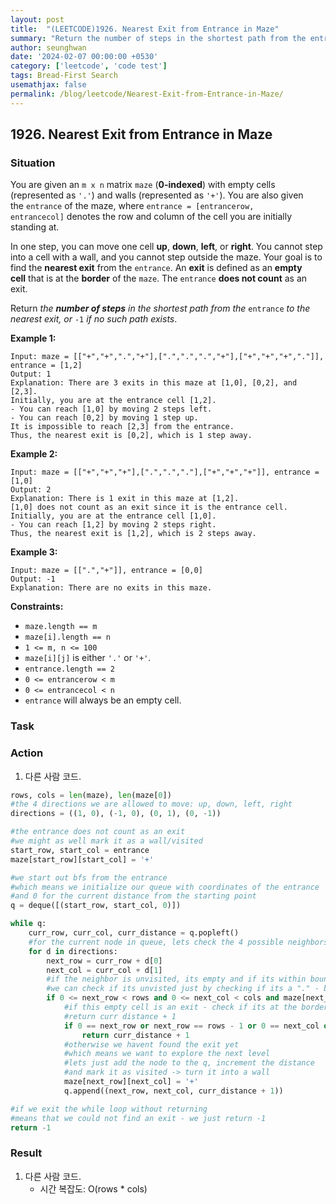```yaml
---
layout: post
title:  "(LEETCODE)1926. Nearest Exit from Entrance in Maze"
summary: "Return the number of steps in the shortest path from the entrance to the nearest exit, or -1 if no such path exists."
author: seunghwan
date: '2024-02-07 00:00:00 +0530'
category: ['leetcode', 'code test']
tags: Bread-First Search
usemathjax: false
permalink: /blog/leetcode/Nearest-Exit-from-Entrance-in-Maze/
---
```

## 1926. Nearest Exit from Entrance in Maze

### Situation

You are given an `m x n` matrix `maze` (**0-indexed**) with empty cells (represented as `'.'`) and walls (represented as `'+'`). You are also given the `entrance` of the maze, where `entrance = [entrancerow, entrancecol]` denotes the row and column of the cell you are initially standing at.

In one step, you can move one cell **up**, **down**, **left**, or **right**. You cannot step into a cell with a wall, and you cannot step outside the maze. Your goal is to find the **nearest exit** from the `entrance`. An **exit** is defined as an **empty cell** that is at the **border** of the `maze`. The `entrance` **does not count** as an exit.

Return *the **number of steps** in the shortest path from the* `entrance` *to the nearest exit, or* `-1` *if no such path exists*.

**Example 1:**

```
Input: maze = [["+","+",".","+"],[".",".",".","+"],["+","+","+","."]], entrance = [1,2]
Output: 1
Explanation: There are 3 exits in this maze at [1,0], [0,2], and [2,3].
Initially, you are at the entrance cell [1,2].
- You can reach [1,0] by moving 2 steps left.
- You can reach [0,2] by moving 1 step up.
It is impossible to reach [2,3] from the entrance.
Thus, the nearest exit is [0,2], which is 1 step away.

```

**Example 2:**

```
Input: maze = [["+","+","+"],[".",".","."],["+","+","+"]], entrance = [1,0]
Output: 2
Explanation: There is 1 exit in this maze at [1,2].
[1,0] does not count as an exit since it is the entrance cell.
Initially, you are at the entrance cell [1,0].
- You can reach [1,2] by moving 2 steps right.
Thus, the nearest exit is [1,2], which is 2 steps away.

```

**Example 3:**

```
Input: maze = [[".","+"]], entrance = [0,0]
Output: -1
Explanation: There are no exits in this maze.

```

**Constraints:**

- `maze.length == m`
- `maze[i].length == n`
- `1 <= m, n <= 100`
- `maze[i][j]` is either `'.'` or `'+'`.
- `entrance.length == 2`
- `0 <= entrancerow < m`
- `0 <= entrancecol < n`
- `entrance` will always be an empty cell.

### Task

### Action

1. 다른 사람 코드.
    
```python
rows, cols = len(maze), len(maze[0])
#the 4 directions we are allowed to move: up, down, left, right
directions = ((1, 0), (-1, 0), (0, 1), (0, -1))

#the entrance does not count as an exit
#we might as well mark it as a wall/visited
start_row, start_col = entrance
maze[start_row][start_col] = '+'

#we start out bfs from the entrance
#which means we initialize our queue with coordinates of the entrance
#and 0 for the current distance from the starting point
q = deque([(start_row, start_col, 0)])

while q:
    curr_row, curr_col, curr_distance = q.popleft()
    #for the current node in queue, lets check the 4 possible neighbors
    for d in directions:
        next_row = curr_row + d[0]
        next_col = curr_col + d[1]
        #if the neighbor is unvisited, its empty and if its within bounds
        #we can check if its unvisted just by checking if its a "." - because we turn it into a "+" when we visited it
        if 0 <= next_row < rows and 0 <= next_col < cols and maze[next_row][next_col] == ".":
            #if this empty cell is an exit - check if its at the borders of the matrix
            #return curr distance + 1
            if 0 == next_row or next_row == rows - 1 or 0 == next_col or next_col == cols-1:
                return curr_distance + 1
            #otherwise we havent found the exit yet
            #which means we want to explore the next level
            #lets just add the node to the q, increment the distance
            #and mark it as visited -> turn it into a wall
            maze[next_row][next_col] = '+'
            q.append((next_row, next_col, curr_distance + 1))

#if we exit the while loop without returning
#means that we could not find an exit - we just return -1
return -1
```
    

### Result

1. 다른 사람 코드.
    - 시간 복잡도: O(rows * cols)